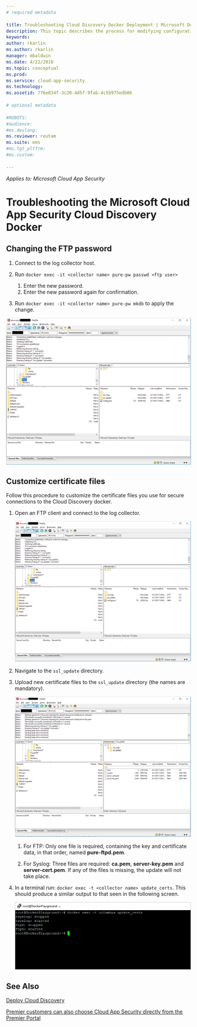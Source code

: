 ```yaml
---
# required metadata

title: Troubleshooting Cloud Discovery Docker Deployment | Microsoft Docs
description: This topic describes the process for modifying configuration for the Cloud App Security Cloud Discovery docker.
keywords:
author: rkarlin
ms.author: rkarlin
manager: mbaldwin
ms.date: 4/22/2018
ms.topic: conceptual
ms.prod:
ms.service: cloud-app-security
ms.technology:
ms.assetid: 776e834f-3c20-4d5f-9fab-4c5b975edb06

# optional metadata

#ROBOTS:
#audience:
#ms.devlang:
ms.reviewer: reutam
ms.suite: ems
#ms.tgt_pltfrm:
#ms.custom:

---
```


*Applies to: Microsoft Cloud App Security*

# Troubleshooting the Microsoft Cloud App Security Cloud Discovery Docker

## Changing the FTP password


1. Connect to the log collector host.

2.	Run `docker exec -it <collector name> pure-pw passwd <ftp user>`

    1. Enter the new password.
    2. Enter the new password again for confirmation.
 
3.	Run `docker exec -it <collector name> pure-pw mkdb` to apply the change.


  ![change ftp password](./media/ftp-connect.png)

## Customize certificate files

Follow this procedure to customize the certificate files you use for secure connections to the Cloud Discovery docker.

1. Open an FTP client and connect to the log collector.

   ![Connect to ftp client](./media/ftp-connect.png)

2. Navigate to the `ssl_update` directory.
3. Upload new certificate files to the `ssl_update` directory (the names are mandatory).

   ![Change ftp password](./media/new-certs.png)

   1.  For FTP: Only one file is required, containing the key and certificate data, in that order, named **pure-ftpd.pem**.
    
   2.  For Syslog: Three files are required: **ca.pem**, **server-key.pem** and **server-cert.pem**. If any of the files is missing, the update will not take place.

4. In a terminal run: `docker exec -t <collector name> update_certs`. This should produce a similar output to that seen in the following screen.

   ![Change ftp password](./media/update-certs.png)

## See Also
[Deploy Cloud Discovery](set-up-cloud-discovery.md)

[Premier customers can also choose Cloud App Security directly from the Premier Portal](https://premier.microsoft.com/)

